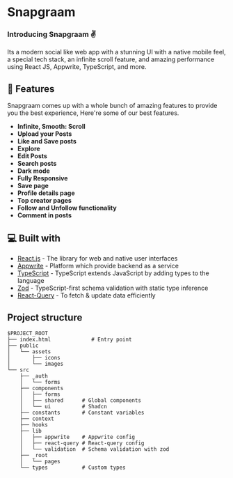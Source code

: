 # Snapgraam

### Introducing Snapgraam ✌️

Its a modern social like web app with a stunning UI with a native mobile feel, a special tech stack, an infinite scroll feature, and amazing performance using React JS, Appwrite, TypeScript, and more.

## 🧐 Features

Snapgraam comes up with a whole bunch of amazing features to provide you the best experience, Here're some of our best features.

- **Infinite, Smooth: Scroll**
- **Upload your Posts**
- **Like and Save posts**
- **Explore**
- **Edit Posts**
- **Search posts**
- **Dark mode**
- **Fully Responsive**
- **Save page**
- **Profile details page**
- **Top creator pages**
- **Follow and Unfollow functionality**
- **Comment in posts**

## 💻 Built with

- [React.js](https://react.dev/) - The library for web and native user interfaces
- [Appwrite](https://appwrite.io/) - Platform which provide backend as a service
- [TypeScript](https://typescriptlang.org/) - TypeScript extends JavaScript by adding types to the language
- [Zod](https://zod.dev/) - TypeScript-first schema validation with static type inference
- [React-Query](https://tanstack.com/) - To fetch & update data efficiently

## Project structure

```
$PROJECT_ROOT
├── index.html             # Entry point
├── public
│   └── assets
│       ├── icons
│       └── images
└── src
    ├── _auth
    │   └── forms
    ├── components
    │   ├── forms
    │   ├── shared      # Global components
    │   └── ui          # Shadcn
    ├── constants       # Constant variables
    ├── context
    ├── hooks
    ├── lib
    │   ├── appwrite    # Appwrite config
    │   ├── react-query # React-query config
    │   └── validation  # Schema validation with zod
    ├── _root
    │   └── pages
    └── types           # Custom types
```